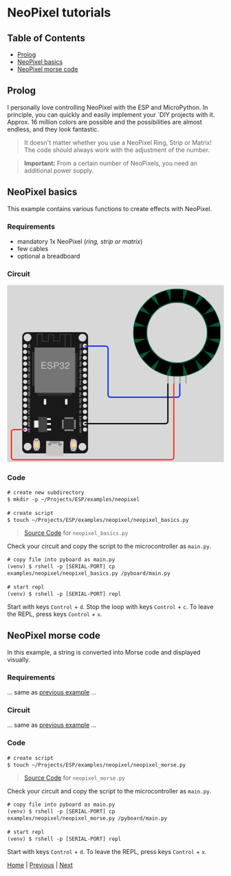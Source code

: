 # NeoPixel tutorials

## Table of Contents

- [Prolog](#prolog)
- [NeoPixel basics](#neopixel-basics)
- [NeoPixel morse code](#neopixel-morse-code)

## Prolog

I personally love controlling NeoPixel with the ESP and MicroPython. In principle, you can quickly and easily implement your `DIY projects with it. Approx. 16 million colors are possible and the possibilities are almost endless, and they look fantastic.

> It doesn't matter whether you use a NeoPixel Ring, Strip or Matrix! The code should always work with the adjustment of the number.

> **Important:** From a certain number of NeoPixels, you need an additional power supply.

## NeoPixel basics

This example contains various functions to create effects with NeoPixel.

### Requirements

- mandatory 1x NeoPixel (_ring, strip or matrix_)
- few cables 
- optional a breadboard

### Circuit

![012_circuit_diagram_neopixel.png](../images/examples/012_circuit_diagram_neopixel.png)

### Code

```shell
# create new subdirectory
$ mkdir -p ~/Projects/ESP/examples/neopixel

# create script
$ touch ~/Projects/ESP/examples/neopixel/neopixel_basics.py
```

> [Source Code](../examples/neopixel/neopixel_basics.py) for `neopixel_basics.py`

Check your circuit and copy the script to the microcontroller as `main.py`.

```shell
# copy file into pyboard as main.py
(venv) $ rshell -p [SERIAL-PORT] cp examples/neopixel/neopixel_basics.py /pyboard/main.py

# start repl
(venv) $ rshell -p [SERIAL-PORT] repl
```

Start with keys `Control` + `d`. Stop the loop with keys `Control` + `c`. To leave the REPL, press keys `Control` + `x`.

## NeoPixel morse code

In this example, a string is converted into Morse code and displayed visually.

### Requirements

... same as [previous example](#requirements) ...

### Circuit

... same as [previous example](#circuit) ...

### Code

```shell
# create script
$ touch ~/Projects/ESP/examples/neopixel/neopixel_morse.py
```

> [Source Code](../examples/neopixel/neopixel_morse.py) for `neopixel_morse.py`

Check your circuit and copy the script to the microcontroller as `main.py`.

```shell
# copy file into pyboard as main.py
(venv) $ rshell -p [SERIAL-PORT] cp examples/neopixel/neopixel_morse.py /pyboard/main.py

# start repl
(venv) $ rshell -p [SERIAL-PORT] repl
```

Start with keys `Control` + `d`. To leave the REPL, press keys `Control` + `x`.

[Home](https://github.com/Lupin3000/ESP) | [Previous](./011_motor_tutorials.md) | [Next](./013_package_management.md)

